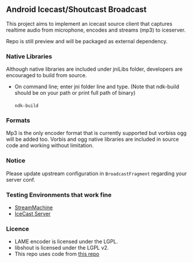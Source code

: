 ## Android Icecast/Shoutcast Broadcast

This project aims to implement an icecast source client that captures realtime audio from microphone, encodes and streams (mp3) to iceserver. 

Repo is still preview and will be packaged as external dependency.

### Native Libraries
Although native libraries are included under jniLibs folder, developers are encouraged to build from source. <br>
* On command line; enter jni folder  line and type. (Note that ndk-build should be on your path or print full path of binary)<br><br>
<code>ndk-build</code>


### Formats
Mp3 is the only encoder format that is currently supported but vorbiss ogg will be added too. Vorbis and ogg native libraries are included in source code and working without limitation.

### Notice
Please update upstream configuration in <code>BroadcastFragment</code> regarding your server conf.

### Testing Environments that work fine
- <a href="https://github.com/StreamMachine/StreamMachine">StreamMachine</a>
- <a href="http://icecast.org/">IceCast Server</a>


### Licence
- LAME encoder is licensed under the LGPL.
- libshout is licensed under the LGPL v2.
- This repo uses code from <a href="https://github.com/yhirano/SimpleLameLibForAndroid">this repo</a>
